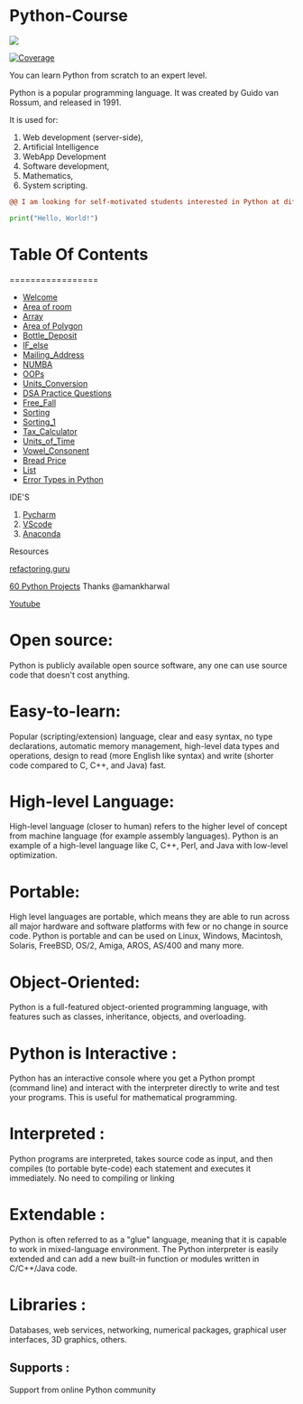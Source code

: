 # Python-Course

![](https://media.giphy.com/media/FBZbjL8WFnV4K7oazM/giphy.gif)

<a href="https://codecov.io/gh/tiangolo/fastapi" target="_blank">
    <img src="https://img.shields.io/badge/Python-darkblue.svg?style=flat&logo=python&logoColor=white" alt="Coverage">
</a>


You can learn Python from scratch to an expert level.

Python is a popular programming language. It was created by Guido van Rossum, and released in 1991.

It is used for:

1. Web development (server-side),
2. Artificial Intelligence
3. WebApp Development
4. Software development,
5. Mathematics,
6. System scripting.

```diff
@@ I am looking for self-motivated students interested in Python at different levels! @@
```

```python
print("Hello, World!")

```

# Table Of Contents
=================

- [Welcome](https://github.com/Sshashank0743/Python-Course/blob/master/Hello/Hello%2C%20user.ipynb)
- [Area of room](https://github.com/Sshashank0743/Python-Course/blob/master/Area/Aea%20of%20Room.ipynb)
- [Array](https://github.com/Sshashank0743/Python-Course/tree/master/Array)
- [Area of Polygon](https://github.com/Sshashank0743/Python-Course/blob/master/Area_of_Polygon/Area_Of_Regular_Polygon.ipynb)
- [Bottle_Deposit](https://github.com/Sshashank0743/Python-Course/blob/master/Bottle_Deposit_Amount/Bottle%20Deposits.ipynb)
- [IF_else](https://github.com/Sshashank0743/Python-Course/tree/master/IF_else)
- [Mailing_Address](https://github.com/Sshashank0743/Python-Course/blob/master/Email-Address/EMail%20.ipynb)
- [NUMBA](https://github.com/Sshashank0743/Python-Course/tree/master/NUMBA)
- [OOPs](https://github.com/Sshashank0743/Python-Course/tree/master/OOPs)
- [Units_Conversion](https://github.com/Sshashank0743/Python-Course/blob/master/Unit_Conversion/Height_Units_Conversion.ipynb)
- [DSA Practice Questions](https://github.com/Sshashank0743/Python-Course/tree/master/ipynb-Files)
- [Free_Fall](https://github.com/Sshashank0743/Python-Course/blob/master/Free_Fall/Free_Fall.ipynb)
- [Sorting](https://github.com/Sshashank0743/Python-Course/blob/master/Sort_Integers/Sort%20Integers.ipynb)
- [Sorting_1](https://github.com/Sshashank0743/Python-Course/blob/master/Sum_of_Integers/Sum_Of_n_Positive_Integers.ipynb)
- [Tax_Calculator](https://github.com/Sshashank0743/Python-Course/blob/master/Tax_calculator/Tax_Tip_Calculator.ipynb)
- [Units_of_Time](https://github.com/Sshashank0743/Python-Course/blob/master/Units_of_time/Units%20of%20Time.ipynb)
- [Vowel_Consonent](https://github.com/Sshashank0743/Python-Course/blob/master/Vowel_Consonant/Vowel_or_Consonant.ipynb)
- [Bread Price](https://github.com/Sshashank0743/Python-Course/blob/master/Bread%20Price/Bread_Price.ipynb)
- [List](https://github.com/Sshashank0743/Python-Course/tree/master/List)
- [Error Types in Python](https://github.com/Sshashank0743/Python-Course/tree/master/Types_of_errors)

IDE'S 
1. [Pycharm](https://www.jetbrains.com/pycharm/download/#section=windows)
2. [VScode](https://code.visualstudio.com/download)
3. [Anaconda](https://www.anaconda.com/products/distribution)


Resources

[refactoring.guru](https://refactoring.guru/design-patterns/python)

[60 Python Projects](https://medium.com/coders-camp/60-python-projects-with-source-code-919cd8a6e512)    Thanks @amankharwal

[Youtube](https://www.youtube.com/watch?v=yVlMaynpaO8&t=51s)

# Open source:
Python is publicly available open source software, any one can use source code that doesn't cost anything.

# Easy-to-learn: 
Popular (scripting/extension) language, clear and easy syntax, no type declarations, automatic memory management, high-level data types and operations, design to read (more English like syntax) and write (shorter code compared to C, C++, and Java) fast.

# High-level Language:
High-level language (closer to human) refers to the higher level of concept from machine language (for example assembly languages). Python is an example of a high-level language like C, C++, Perl, and Java with low-level optimization.

# Portable:
High level languages are portable, which means they are able to run across all major hardware and software platforms with few or no change in source code. Python is portable and can be used on Linux, Windows, Macintosh, Solaris, FreeBSD, OS/2, Amiga, AROS, AS/400 and many more.

# Object-Oriented: 
Python is a full-featured object-oriented programming language, with features such as classes, inheritance, objects, and overloading.

# Python is Interactive :
Python has an interactive console where you get a Python prompt (command line) and interact with the interpreter directly to write and test your programs. This is useful for mathematical programming.

# Interpreted : 
Python programs are interpreted, takes source code as input, and then compiles (to portable byte-code) each statement and executes it immediately. No need to compiling or linking

# Extendable : 
Python is often referred to as a "glue" language, meaning that it is capable to work in mixed-language environment. The Python interpreter is easily extended and can add a new built-in function or modules written in C/C++/Java code.

# Libraries : 
Databases, web services, networking, numerical packages, graphical user interfaces, 3D graphics, others.

## Supports :
Support from online Python community
